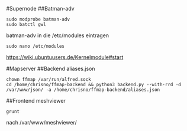 #Supernode
##Batman-adv
```
sudo modprobe batman-adv
sudo batctl gwl
```
batman-adv in die /etc/modules eintragen
```
sudo nano /etc/modules
```
https://wiki.ubuntuusers.de/Kernelmodule#start

#Mapserver
##Backend
aliases.json
```
chown ffmap /var/run/alfred.sock
cd /home/chrisno/ffmap-backend && python3 backend.py --with-rrd -d /var/www/json/ -a /home/chrisno/ffmap-backend/aliases.json
```

##Frontend meshviewer
```
grunt
```
nach /var/www/meshviewer/

